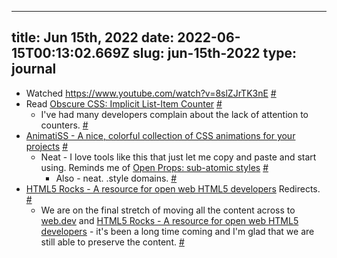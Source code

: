 
---
title: Jun 15th, 2022 
date: 2022-06-15T00:13:02.669Z
slug: jun-15th-2022
type: journal
---
* Watched https://www.youtube.com/watch?v=8slZJrTK3nE [#](#62ba1da4-1509-4d20-a415-591473a781ba)<a name="62ba1da4-1509-4d20-a415-591473a781ba"></a>
* Read [Obscure CSS: Implicit List-Item Counter](https://kizu.dev/list-item-counter/) [#](#62ba1da4-3878-4fa9-913d-2af2d03a0406)<a name="62ba1da4-3878-4fa9-913d-2af2d03a0406"></a>
  * I've had many developers complain about the lack of attention to counters. [#](#62ba1da4-f9e5-47c4-8ff5-ed4a3d42feb0)<a name="62ba1da4-f9e5-47c4-8ff5-ed4a3d42feb0"></a>
* [AnimatiSS - A nice, colorful collection of CSS animations for your projects](https://xsgames.co/animatiss/) [#](#62ba1da4-f532-4ca8-bcb7-f53f02b8fcb3)<a name="62ba1da4-f532-4ca8-bcb7-f53f02b8fcb3"></a>
  * Neat - I love tools like this that just let me copy and paste and start using. Reminds me of [Open Props: sub-atomic styles](https://open-props.style) [#](#62ba1da4-e7e6-4f1c-a069-7f7690de3c41)<a name="62ba1da4-e7e6-4f1c-a069-7f7690de3c41"></a>
    * Also - neat. .style domains. [#](#62ba1da4-b98b-4ffe-b9e2-48448edde8d8)<a name="62ba1da4-b98b-4ffe-b9e2-48448edde8d8"></a>
* [HTML5 Rocks - A resource for open web HTML5 developers](https://www.html5rocks.com) Redirects. [#](#62ba1da4-424f-47fa-906a-e28583c609d2)<a name="62ba1da4-424f-47fa-906a-e28583c609d2"></a>
  * We are on the final stretch of moving all the content across to [web.dev](https://web.dev) and [HTML5 Rocks - A resource for open web HTML5 developers](https://html5rocks.com) - it's been a long time coming and I'm glad that we are still able to preserve the content. [#](#62ba1da4-b5c3-4173-a7a9-752823b13f26)<a name="62ba1da4-b5c3-4173-a7a9-752823b13f26"></a>

